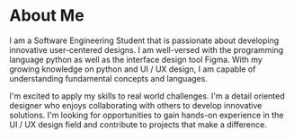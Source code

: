 # About Me
I am a Software Engineering Student that is passionate about developing innovative user-centered designs. I am well-versed with the programming language python as well as the interface design tool Figma. With my growing knowledge on python and UI / UX design, I am capable of understanding fundamental concepts and languages.

I'm excited to apply my skills to real world challenges. I'm a detail oriented designer who enjoys collaborating with others to develop innovative solutions. I'm looking for opportunities to gain hands-on experience in the UI / UX design field and contribute to projects that make a difference.
